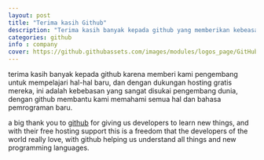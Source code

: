 ```yaml
---
layout: post
title: "Terima kasih Github"
description: "Terima kasih banyak kepada github yang memberikan kebeasan untuk para developer !!"
categories: github
info : company
cover: https://github.githubassets.com/images/modules/logos_page/GitHub-Logo.png
---
```


terima kasih banyak kepada github karena memberi kami pengembang untuk mempelajari hal-hal baru, dan dengan dukungan hosting gratis mereka, ini adalah kebebasan yang sangat disukai pengembang dunia, dengan github membantu kami memahami semua hal dan bahasa pemrograman baru.


a big thank you to [github](https://github.com) for giving us developers to learn new things, and with their free hosting support this is a freedom that the developers of the world really love, with github helping us understand all things and new programming languages.